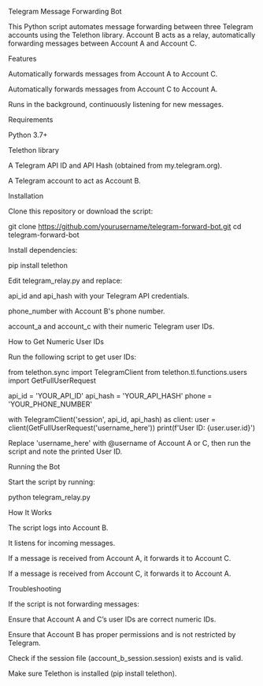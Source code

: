 Telegram Message Forwarding Bot

This Python script automates message forwarding between three Telegram accounts using the Telethon library. Account B acts as a relay, automatically forwarding messages between Account A and Account C.

Features

Automatically forwards messages from Account A to Account C.

Automatically forwards messages from Account C to Account A.

Runs in the background, continuously listening for new messages.

Requirements

Python 3.7+

Telethon library

A Telegram API ID and API Hash (obtained from my.telegram.org).

A Telegram account to act as Account B.

Installation

Clone this repository or download the script:

git clone https://github.com/yourusername/telegram-forward-bot.git
cd telegram-forward-bot

Install dependencies:

pip install telethon

Edit telegram_relay.py and replace:

api_id and api_hash with your Telegram API credentials.

phone_number with Account B's phone number.

account_a and account_c with their numeric Telegram user IDs.

How to Get Numeric User IDs

Run the following script to get user IDs:

from telethon.sync import TelegramClient
from telethon.tl.functions.users import GetFullUserRequest

api_id = 'YOUR_API_ID'
api_hash = 'YOUR_API_HASH'
phone = 'YOUR_PHONE_NUMBER'

with TelegramClient('session', api_id, api_hash) as client:
    user = client(GetFullUserRequest('username_here'))
    print(f'User ID: {user.user.id}')

Replace 'username_here' with @username of Account A or C, then run the script and note the printed User ID.

Running the Bot

Start the script by running:

python telegram_relay.py

How It Works

The script logs into Account B.

It listens for incoming messages.

If a message is received from Account A, it forwards it to Account C.

If a message is received from Account C, it forwards it to Account A.

Troubleshooting

If the script is not forwarding messages:

Ensure that Account A and C’s user IDs are correct numeric IDs.

Ensure that Account B has proper permissions and is not restricted by Telegram.

Check if the session file (account_b_session.session) exists and is valid.

Make sure Telethon is installed (pip install telethon).
